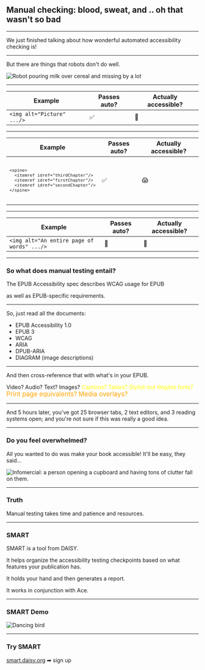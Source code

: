 ## Manual checking: blood, sweat, and .. oh that wasn't so bad

---

We just finished talking about how wonderful automated accessibility checking is!

---

But there are things that robots don't do well.

![Robot pouring milk over cereal and missing by a lot](https://thumbs.gfycat.com/BareCheeryIriomotecat-size_restricted.gif)

---

| Example | Passes auto? | Actually accessible? |
|---------|--------------|----------------------|
|`<img alt="Picture" .../>`|✅|🚫|


---

<table>
  <thead>
    <tr>
      <th>Example</th>
      <th>Passes auto?</th>
      <th>Actually accessible?</th>
    </tr>
  </thead>
  <tbody>
    <tr>
      <td>
<code>
<pre>
&lt;spine&gt;
  &lt;itemref idref="thirdChapter"/&gt;
  &lt;itemref idref="firstChapter"/&gt;
  &lt;itemref idref="secondChapter"/&gt;
&lt;/spine&gt;
</pre>
</code>
        </td>
        <td>✅</td>
        <td>😱</td>
  </tbody>
</table>

---

| Example | Passes auto? | Actually accessible? |
|---------|--------------|----------------------|
|`<img alt="An entire page of words" .../>`|🤠|🤬|

---

### So what does manual testing entail?

The EPUB Accessibility spec describes WCAG usage for EPUB

as well as EPUB-specific requirements.

---

So, just read all the documents:

- EPUB Accessibility 1.0 <!-- .element: class="fragment" -->
- EPUB 3 <!-- .element: class="fragment" -->
- WCAG <!-- .element: class="fragment" -->
- ARIA <!-- .element: class="fragment" -->
- DPUB-ARIA <!-- .element: class="fragment" -->
- DIAGRAM (image descriptions) <!-- .element: class="fragment" -->

---

And then cross-reference that with what's in your EPUB.

<p>
<style>
span.extra {
  color: yellow;
}
span.extraa {
  color: orange;
  font-size: larger;
}
</style>
<span class="fragment">Video?</span> <span class="fragment">Audio?</span> <span class="fragment">Text?</span> <span class="fragment">Images?</span> <span class="fragment extra">Captions?</span> <span class="fragment extra">Tables?</span> <span class="fragment extra">Stylish but illegible fonts?</span> <span class="fragment extra extraa">Print page equivalents?</span> <span class="fragment extra extraa">Media overlays?</span>
</p>

---

And 5 hours later, you've got 25 browser tabs, 2 text editors, and 3 reading systems open; and you're not sure if this was really a good idea.

---

### Do you feel overwhelmed?

All you wanted to do was make your book accessible! It'll be easy, they said...

![Infomercial: a person opening a cupboard and having tons of clutter fall on them.](https://img.buzzfeed.com/buzzfeed-static/static/2015-09/15/13/enhanced/webdr03/anigif_enhanced-9884-1442338881-2.gif)<!-- .element: class="fragment" -->

---

### Truth

Manual testing takes time and patience and resources.

---

### SMART

SMART is a tool from DAISY. <!-- .element: class="fragment" -->

It helps organize the accessibility testing checkpoints based on what features your publication has. <!-- .element: class="fragment" -->

It holds your hand and then generates a report. <!-- .element: class="fragment" -->

It works in conjunction with Ace. <!-- .element: class="fragment" -->

---

### SMART Demo

![Dancing bird](https://media0.giphy.com/media/ZKzYiPVnIh0c0/giphy.gif?cid=3640f6095c8f20d96d2f574c63312997)

---

### Try SMART

[smart.daisy.org](https://smart.daisy.org) ➡ sign up
